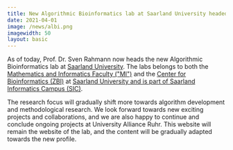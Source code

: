 ```yaml
---
title: New Algorithmic Bioinformatics lab at Saarland University headed by Prof. Sven Rahmann
date: 2021-04-01
image: /news/albi.png
imagewidth: 50
layout: basic
---
```


As of today, Prof. Dr. Sven Rahmann now heads the new Algorithmic Bioinformatics lab at [Saarland University](https://www.uni-saarland.de/en/home.html).
The labs belongs to both the [Mathematics and Informatics Faculty ("MI")](https://www.uni-saarland.de/en/department/department-of-computer-science.html) and the [Center for Bioinformatics (ZBI)](https://zbi-www.bioinf.uni-sb.de/en) at [Saarland University and is part of Saarland Informatics Campus (SIC)](https://saarland-informatics-campus.de/en/).

The research focus will gradually shift more towards algorithm development and methodological research.
We look forward towards new exciting projects and collaborations, and we are also happy to continue and conclude ongoing projects at University Alliance Ruhr.
This website will remain the website of the lab, and the content will be gradually adapted towards the new profile.